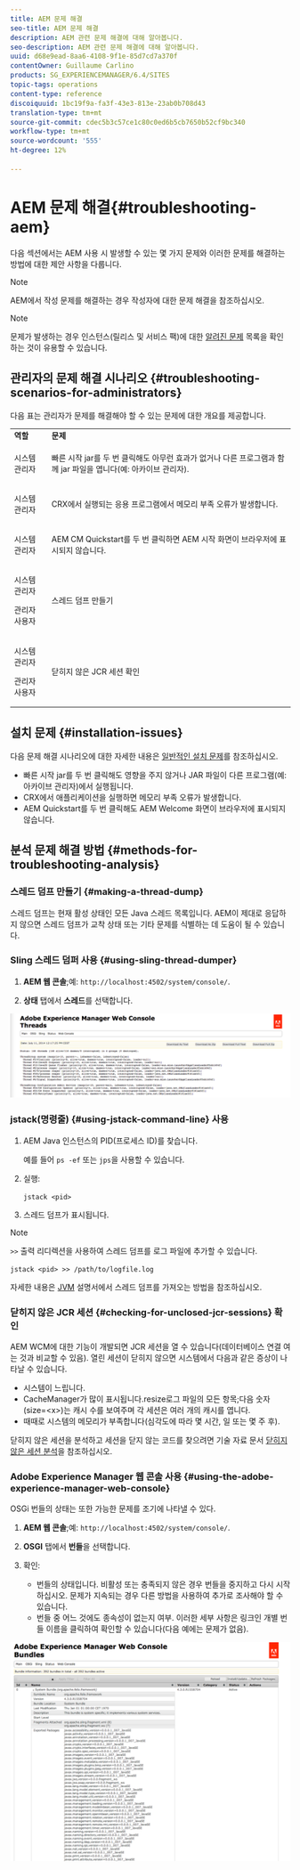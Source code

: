 ```yaml
---
title: AEM 문제 해결
seo-title: AEM 문제 해결
description: AEM 관련 문제 해결에 대해 알아봅니다.
seo-description: AEM 관련 문제 해결에 대해 알아봅니다.
uuid: d68e9ead-8aa6-4108-9f1e-85d7cd7a370f
contentOwner: Guillaume Carlino
products: SG_EXPERIENCEMANAGER/6.4/SITES
topic-tags: operations
content-type: reference
discoiquuid: 1bc19f9a-fa3f-43e3-813e-23ab0b708d43
translation-type: tm+mt
source-git-commit: cdec5b3c57ce1c80c0ed6b5cb7650b52cf9bc340
workflow-type: tm+mt
source-wordcount: '555'
ht-degree: 12%

---
```



# AEM 문제 해결{#troubleshooting-aem}

다음 섹션에서는 AEM 사용 시 발생할 수 있는 몇 가지 문제와 이러한 문제를 해결하는 방법에 대한 제안 사항을 다룹니다.

>[!NOTE]
>
>AEM에서 작성 문제를 해결하는 경우 작성자에 대한 문제 해결을 참조하십시오.[](/help/sites-authoring/troubleshooting.md)

>[!NOTE]
>
>문제가 발생하는 경우 인스턴스(릴리스 및 서비스 팩)에 대한 [알려진 문제](/help/release-notes/known-issues.md) 목록을 확인하는 것이 유용할 수 있습니다.

## 관리자의 문제 해결 시나리오 {#troubleshooting-scenarios-for-administrators}

다음 표는 관리자가 문제를 해결해야 할 수 있는 문제에 대한 개요를 제공합니다.

<table> 
 <tbody> 
  <tr> 
   <td><strong>역할</strong></td> 
   <td><strong>문제 </strong></td> 
  </tr> 
  <tr> 
   <td>시스템 관리자</td> 
   <td><p>빠른 시작 jar를 두 번 클릭해도 아무런 효과가 없거나 다른 프로그램과 함께 jar 파일을 엽니다(예: 아카이브 관리자).</p> </td> 
  </tr> 
  <tr> 
   <td><p>시스템 관리자</p> </td> 
   <td><p>CRX에서 실행되는 응용 프로그램에서 메모리 부족 오류가 발생합니다.</p> </td> 
  </tr> 
  <tr> 
   <td><p>시스템 관리자</p> </td> 
   <td><p>AEM CM Quickstart를 두 번 클릭하면 AEM 시작 화면이 브라우저에 표시되지 않습니다.</p> </td> 
  </tr> 
  <tr> 
   <td><p>시스템 관리자</p> <p>관리자 사용자</p> </td> 
   <td><p>스레드 덤프 만들기</p> </td> 
  </tr> 
  <tr> 
   <td><p>시스템 관리자</p> <p>관리자 사용자</p> </td> 
   <td><p>닫히지 않은 JCR 세션 확인</p> </td> 
  </tr> 
 </tbody> 
</table>

## 설치 문제 {#installation-issues}

다음 문제 해결 시나리오에 대한 자세한 내용은 [일반적인 설치 문제](/help/sites-deploying/troubleshooting.md#common-installation-issues)를 참조하십시오.

* 빠른 시작 jar를 두 번 클릭해도 영향을 주지 않거나 JAR 파일이 다른 프로그램(예: 아카이브 관리자)에서 실행됩니다.
* CRX에서 애플리케이션을 실행하면 메모리 부족 오류가 발생합니다.
* AEM Quickstart를 두 번 클릭해도 AEM Welcome 화면이 브라우저에 표시되지 않습니다.

## 분석 문제 해결 방법 {#methods-for-troubleshooting-analysis}

### 스레드 덤프 만들기 {#making-a-thread-dump}

스레드 덤프는 현재 활성 상태인 모든 Java 스레드 목록입니다. AEM이 제대로 응답하지 않으면 스레드 덤프가 교착 상태 또는 기타 문제를 식별하는 데 도움이 될 수 있습니다.

### Sling 스레드 덤퍼 사용 {#using-sling-thread-dumper}

1. **AEM 웹 콘솔**;예: `http://localhost:4502/system/console/`.

1. **상태** 탭에서 **스레드**&#x200B;를 선택합니다.

![screen_shot_2012-02-13at43925pm](assets/screen_shot_2012-02-13at43925pm.png)

### jstack(명령줄) {#using-jstack-command-line} 사용

1. AEM Java 인스턴스의 PID(프로세스 ID)를 찾습니다.

   예를 들어 `ps -ef` 또는 `jps`을 사용할 수 있습니다.

1. 실행:

   `jstack <pid>`

1. 스레드 덤프가 표시됩니다.

>[!NOTE]
>
>`>>` 출력 리디렉션을 사용하여 스레드 덤프를 로그 파일에 추가할 수 있습니다.
>
>`jstack <pid> >> /path/to/logfile.log`

자세한 내용은 [JVM](https://helpx.adobe.com/cq/kb/TakeThreadDump.html) 설명서에서 스레드 덤프를 가져오는 방법을 참조하십시오.

### 닫히지 않은 JCR 세션 {#checking-for-unclosed-jcr-sessions} 확인

AEM WCM에 대한 기능이 개발되면 JCR 세션을 열 수 있습니다(데이터베이스 연결 여는 것과 비교할 수 있음). 열린 세션이 닫히지 않으면 시스템에서 다음과 같은 증상이 나타날 수 있습니다.

* 시스템이 느립니다.
* CacheManager가 많이 표시됩니다.resize로그 파일의 모든 항목;다음 숫자(size=&lt;x>)는 캐시 수를 보여주며 각 세션은 여러 개의 캐시를 엽니다.
* 때때로 시스템의 메모리가 부족합니다(심각도에 따라 몇 시간, 일 또는 몇 주 후).

닫히지 않은 세션을 분석하고 세션을 닫지 않는 코드를 찾으려면 기술 자료 문서 [닫히지 않은 세션 분석](https://helpx.adobe.com/crx/kb/AnalyzeUnclosedSessions.html)을 참조하십시오.

### Adobe Experience Manager 웹 콘솔 사용 {#using-the-adobe-experience-manager-web-console}

OSGi 번들의 상태는 또한 가능한 문제를 조기에 나타낼 수 있다.

1. **AEM 웹 콘솔**;예: `http://localhost:4502/system/console/`.

1. **OSGI** 탭에서 **번들**&#x200B;을 선택합니다.

1. 확인:

   * 번들의 상태입니다. 비활성 또는 충족되지 않은 경우 번들을 중지하고 다시 시작하십시오. 문제가 지속되는 경우 다른 방법을 사용하여 추가로 조사해야 할 수 있습니다.
   * 번들 중 어느 것에도 종속성이 없는지 여부. 이러한 세부 사항은 링크인 개별 번들 이름을 클릭하여 확인할 수 있습니다(다음 예에는 문제가 없음).

![screen_shot_2012-02-13at44706pm](assets/screen_shot_2012-02-13at44706pm.png)

